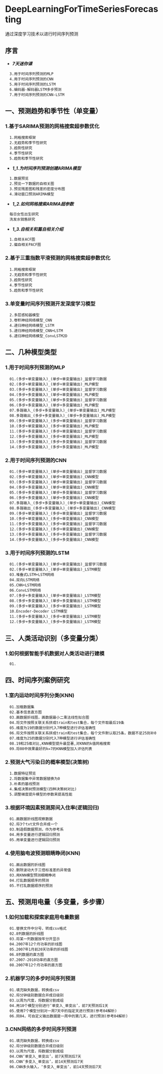 # DeepLearningForTimeSeriesForecasting
通过深度学习技术以进行时间序列预测
## 序言  
+ ***7天迷你课***  
```
  3.用于时间序列预测的MLP  
  4.用于时间序列预测的CNN  
  5.用于时间序列预测的LSTM  
  6.编码器-解码器LSTM多步预测  
  7.用于时间序列预测的CNN-LSTM  
```  
## 一、预测趋势和季节性（单变量）
### 1.基于SARIMA预测的网格搜索超参数优化  
```
  1.网格搜索框架  
  2.无趋势和季节性研究  
  3.趋势性研究  
  4.季节性研究  
  5.趋势和季节性研究  
```  
+ ***1_1.为时间序列预测创建ARIMA模型***  
```
  1.数据预览  
  2.预览一下数据的自相关图  
  3.预览残差图和残差的密度分布图  
  4.滑动窗口预测ARIMA模型  
```  
+ ***1_2.如何网格搜索ARIMA超参数***  
```
  每日女性出生研究  
  洗发水销售研究  
```
+ ***1_3.自相关和篇自相关介绍***  
```
  1.自相关ACF图  
  2.偏自相关PACF图  
``` 
### 2.基于三重指数平滑预测的网格搜索超参数优化 
```
  1.网格搜索框架  
  2.无趋势和季节性研究  
  3.趋势性研究  
  4.季节性研究  
  5.趋势和季节性研究  
```  
### 3.单变量时间序列预测开发深度学习模型  
```
  2.多层感知器模型  
  3.卷积神经网络模型_CNN  
  4.递归神经网络模型_LSTM  
  5.递归神经网络模型_CNN+LSTM  
  6.递归神经网络模型_ConvLSTM2D  
```
## 二、几种模型类型
### 1.用于时间序列预测的MLP
```
  01.(多步+单变量输入)_(单步+单变量输出)_监督学习数据
  02.(多步+单变量输入)_(单步+单变量输出)_MLP模型
  03.(多步+多变量输入)_(单步+单变量输出)_监督学习数据
  04.(多步+多变量输入)_(单步+单变量输出)_MLP模型
  05.(多步+多变量输入)_(单步+多变量输出)_监督学习数据
  06.(多步+多变量输入)_(单步+多变量输出)_MLP模型
  07.多路输入_(多步+多变量输入)_(单步+单变量输出)_MLP模型
  08.多路输出_(多步+多变量输入)_(单步+多变量输出)_MLP模型
  09.(多步+单变量输入)_(多步+单变量输出)_监督学习数据
  10.(多步+单变量输入)_(多步+单变量输出)_MLP模型
  11.(多步+多变量输入)_(多步+单变量输出)_监督学习数据
  12.(多步+多变量输入)_(多步+单变量输出)_MLP模型
  13.(多步+多变量输入)_(多步+多变量输出)_监督学习数据
  14.(多步+多变量输入)_(多步+多变量输出)_MLP模型
```
### 2.用于时间序列预测的CNN
```
  01.(多步+单变量输入)_(单步+单变量输出)_监督学习数据
  02.(多步+单变量输入)_(单步+单变量输出)_CNN模型
  03.(多步+多变量输入)_(单步+单变量输出)_监督学习数据
  04.(多步+多变量输入)_(单步+单变量输出)_CNN模型
  05.(多步+多变量输入)_(单步+多变量输出)_监督学习数据
  06.(多步+多变量输入)_(单步+多变量输出)_CNN模型
  07.多路输入_(多步+多变量输入)_(单步+单变量输出)_CNN模型
  08.多路输出_(多步+多变量输入)_(单步+多变量输出)_CNN模型
  09.(多步+单变量输入)_(多步+单变量输出)_监督学习数据
  10.(多步+单变量输入)_(多步+单变量输出)_CNN模型
  11.(多步+多变量输入)_(多步+单变量输出)_监督学习数据
  12.(多步+多变量输入)_(多步+单变量输出)_CNN模型
  13.(多步+多变量输入)_(多步+多变量输出)_监督学习数据
  14.(多步+多变量输入)_(多步+多变量输出)_CNN模型
```
### 3.用于时间序列预测的LSTM
```
  01.(多步+单变量输入)_(单步+单变量输出)_监督学习数据
  02.(多步+单变量输入)_(单步+单变量输出)_LSTM模型
  03.堆叠式LSTM+LSTM网络
  04.双向LSTM网络
  05.CNN+LSTM网络
  06.ConvLSTM网络
  07.(多步+多变量输入)_(单步+单变量输出)_LSTM模型
  08.(多步+多变量输入)_(单步+多变量输出)_LSTM模型
  09.(多步+单变量输入)_(多步+单变量输出)_LSTM模型
  10.Encoder-Decoder LSTM模型
  11.(多步+多变量输入)_(多步+单变量输出)_LSTM模型
  12.(多步+多变量输入)_(多步+多变量输出)_LSTM模型
```
## 三、人类活动识别（多变量分类）
### 1.如何根据智能手机数据对人类活动进行建模
```
  01.
```
## 四、时间序列案例研究
### 1.室内运动时间序列分类(KNN)
```
  01.加载数据集
  02.基本信息直方图
  03.画数据折线图，画数据最小二乘法线性拟合图
  04.将文件按照关联关系拼成train和test集合，每个文件取最后19条
  05.维度为19的数据分别代入7种模型进行评估准确性
  06.将文件按照关联关系拼成train和test集合，每个文件默认取25条，数据不足25则补0
  07.维度为25的数据分别代入7种模型进行评估准确性
  08.19和25维对比,KNN模型提升最显著,对KNN的k值网格搜索
  09.将08中效果最好的k=7的KNN模型加入评估列表
```
### 2.预测大气污染日的概率模型(决策树)
```
  1.数据特征预览
  2.将数据集中异常数据替换为0
  3.朴素的基线预测
  4.集成决策树预测模型(四种决策树对比)
  5.调整梯度提升模型的参数来提高性能
```
### 3.根据环境因素预测房间入住率(逻辑回归)
```
  01.画数据折线图观察数据
  02.将3个txt文件合并成一个
  03.制造假数据预测，作为参考系
  04.用多变量进行逻辑回归预测
  05.用单变量进行逻辑回归预测
```
### 4.使用脑电波预测眼睛睁闭(KNN)
```
  01.画出数据的折线图
  02.删除波动大于三倍标准差的异常值
  03.用KNN模型预测眼睛睁闭
  04.打乱数据顺序的预测
  05.不打乱数据顺序的预测
```
## 五、预测用电量（多变量，多步骤）
### 1.如何加载和探索家庭用电量数据
```
  01.替换文件中分号，转成csv格式
  02.8列数据的折线图
  03.将某一列数据按年分开显示
  04.2007年12个月功率的折线图
  05.2007年1月前20天功率的折线图
  06.8列数据的直方图
  07.2007-2010功率的直方图
  08.2007年12个月功率的直方图
```
### 2.机器学习的多步时间序列预测
```
  01.填充缺失数据，转换成csv
  02.将分钟级别数据合并成日级别
  03.以周为尺度，将数据分割成组
  04.用10个模型分别进行‘单变入_单变出’，前7天预测后1天
  05.使用7个模型分别对一周7天中的指定天进行预测(参考04解析)
  06.同04，可自定义输出数据是一周中的第几天，进行预测(参考04解析)
```
### 3.CNN网络的多步时间序列预测
```
  01.填充缺失数据，转换成csv
  02.将分钟级别数据合并成日级别
  03.以周为尺度，将数据分割成组
  04.CNN‘单变入_单变出’，前7天预测后7天
  05.CNN‘多变入_单变出’，前14天预测后7天
  06.CNN多头输入，‘多变入_单变出’，前14天预测后7天
```
